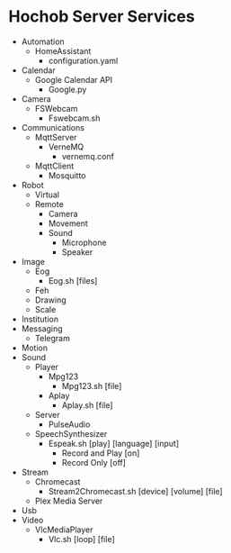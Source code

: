 # Hochob Server Services

- Automation
  - HomeAssistant
    - configuration.yaml
- Calendar
  - Google Calendar API
    - Google.py
- Camera
  - FSWebcam
    - Fswebcam.sh
- Communications
  - MqttServer
    - VerneMQ
      - vernemq.conf
  - MqttClient
    - Mosquitto
- Robot
  - Virtual
  - Remote
    - Camera
    - Movement
    - Sound
      - Microphone
      - Speaker
- Image
  - Eog
    - Eog.sh [files]
  - Feh
  - Drawing
  - Scale
- Institution
- Messaging
  - Telegram
- Motion
- Sound
  - Player
    - Mpg123
      - Mpg123.sh [file]
    - Aplay
      - Aplay.sh [file]
  - Server
    - PulseAudio
  - SpeechSynthesizer
    - Espeak.sh [play] [language] [input]
      - Record and Play [on]
      - Record Only [off]
- Stream
  - Chromecast
    - Stream2Chromecast.sh [device] [volume] [file]
  - Plex Media Server
- Usb
- Video
  - VlcMediaPlayer
    - Vlc.sh [loop] [file]

